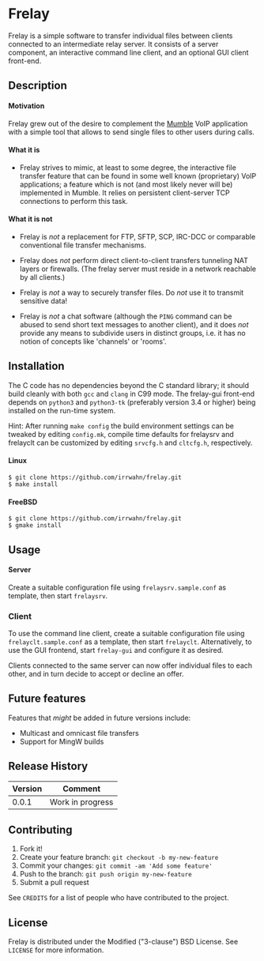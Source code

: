 # Frelay

Frelay is a simple software to transfer individual files between clients
connected to an intermediate relay server. It consists of a server
component, an interactive command line client, and an optional GUI client
front-end.


## Description

#### Motivation

Frelay grew out of the desire to complement the [Mumble](https://www.mumble.info)
VoIP application with a simple tool that allows to send single files to
other users during calls.

#### What it is

* Frelay strives to mimic, at least to some degree, the interactive
file transfer feature that can be found in some well known (proprietary)
VoIP applications; a feature which is not (and most likely never will be)
implemented in Mumble. It relies on persistent client-server TCP
connections to perform this task.

#### What it is not

* Frelay is *not* a replacement for FTP, SFTP, SCP, IRC-DCC or comparable
conventional file transfer mechanisms.

* Frelay does *not* perform direct client-to-client transfers tunneling
NAT layers or firewalls. (The frelay server must reside in a network
reachable by all clients.)

* Frelay is *not* a way to securely transfer files. Do *not* use it to
transmit sensitive data!

* Frelay is *not* a chat software (although the `PING` command can be
abused to send short text messages to another client), and it does *not*
provide any means to subdivide users in distinct groups, i.e. it has no
notion of concepts like 'channels' or 'rooms'.


## Installation

The C code has no dependencies beyond the C standard library; it should
build cleanly with both `gcc` and `clang` in C99 mode. The frelay-gui
front-end depends on `python3` and `python3-tk` (preferably version 3.4
or higher) being installed on the run-time system.

Hint: After running `make config` the build environment settings can be
tweaked by editing `config.mk`, compile time defaults for frelaysrv and
frelayclt can be customized by editing `srvcfg.h` and `cltcfg.h`,
respectively.

#### Linux

```
$ git clone https://github.com/irrwahn/frelay.git
$ make install
```

#### FreeBSD

```
$ git clone https://github.com/irrwahn/frelay.git
$ gmake install
```


## Usage

#### Server

Create a suitable configuration file using `frelaysrv.sample.conf` as
template, then start `frelaysrv`.

### Client

To use the command line client, create a suitable configuration file
using `frelayclt.sample.conf` as a template, then start `frelayclt`.
Alternatively, to use the GUI frontend, start `frelay-gui` and configure
it as desired.

Clients connected to the same server can now offer individual files to
each other, and in turn decide to accept or decline an offer.


## Future features

Features that *might* be added in future versions include:

* Multicast and omnicast file transfers
* Support for MingW builds


## Release History

| Version  | Comment              |
| -------- | -------------------- |
| 0.0.1    | Work in progress     |


## Contributing

1. Fork it!
2. Create your feature branch: `git checkout -b my-new-feature`
3. Commit your changes: `git commit -am 'Add some feature'`
4. Push to the branch: `git push origin my-new-feature`
5. Submit a pull request

See `CREDITS` for a list of people who have contributed to the project.


## License

Frelay is distributed under the Modified ("3-clause") BSD License.
See `LICENSE` for more information.
